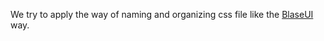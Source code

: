 We try to apply the way of naming and organizing css file like the [BlaseUI](https://github.com/BlazeUI/blaze) way.
